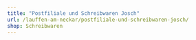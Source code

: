 ```yaml
---
title: "Postfiliale und Schreibwaren Josch"
url: /lauffen-am-neckar/postfiliale-und-schreibwaren-josch/
shop: Schreibwaren
---
```

